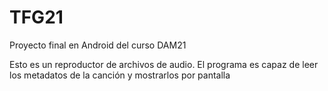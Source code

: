 # TFG21
Proyecto final en Android del curso DAM21

Esto es un reproductor de archivos de audio. El programa es capaz de leer los metadatos de la canción y mostrarlos por pantalla
